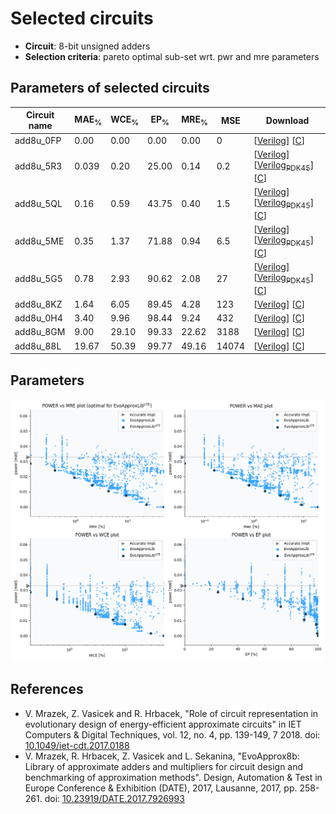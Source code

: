 
Selected circuits
===================
 - **Circuit**: 8-bit unsigned adders
 - **Selection criteria**: pareto optimal sub-set wrt. pwr and mre parameters

Parameters of selected circuits
----------------------------

| Circuit name | MAE<sub>%</sub> | WCE<sub>%</sub> | EP<sub>%</sub> | MRE<sub>%</sub> | MSE | Download |
| --- |  --- | --- | --- | --- | --- | --- | 
| add8u_0FP | 0.00 | 0.00 | 0.00 | 0.00 | 0 |  [[Verilog](add8u_0FP.v)]  [[C](add8u_0FP.c)] |
| add8u_5R3 | 0.039 | 0.20 | 25.00 | 0.14 | 0.2 |  [[Verilog](add8u_5R3.v)] [[Verilog<sub>PDK45</sub>](add8u_5R3_pdk45.v)] [[C](add8u_5R3.c)] |
| add8u_5QL | 0.16 | 0.59 | 43.75 | 0.40 | 1.5 |  [[Verilog](add8u_5QL.v)] [[Verilog<sub>PDK45</sub>](add8u_5QL_pdk45.v)] [[C](add8u_5QL.c)] |
| add8u_5ME | 0.35 | 1.37 | 71.88 | 0.94 | 6.5 |  [[Verilog](add8u_5ME.v)] [[Verilog<sub>PDK45</sub>](add8u_5ME_pdk45.v)] [[C](add8u_5ME.c)] |
| add8u_5G5 | 0.78 | 2.93 | 90.62 | 2.08 | 27 |  [[Verilog](add8u_5G5.v)] [[Verilog<sub>PDK45</sub>](add8u_5G5_pdk45.v)] [[C](add8u_5G5.c)] |
| add8u_8KZ | 1.64 | 6.05 | 89.45 | 4.28 | 123 |  [[Verilog](add8u_8KZ.v)]  [[C](add8u_8KZ.c)] |
| add8u_0H4 | 3.40 | 9.96 | 98.44 | 9.24 | 432 |  [[Verilog](add8u_0H4.v)]  [[C](add8u_0H4.c)] |
| add8u_8GM | 9.00 | 29.10 | 99.33 | 22.62 | 3188 |  [[Verilog](add8u_8GM.v)]  [[C](add8u_8GM.c)] |
| add8u_88L | 19.67 | 50.39 | 99.77 | 49.16 | 14074 |  [[Verilog](add8u_88L.v)]  [[C](add8u_88L.c)] |
    
Parameters
--------------
![Parameters figure](fig.png)

References
--------------
   - V. Mrazek, Z. Vasicek and R. Hrbacek, "Role of circuit representation in evolutionary design of energy-efficient approximate circuits" in IET Computers & Digital Techniques, vol. 12, no. 4, pp. 139-149, 7 2018. doi: [10.1049/iet-cdt.2017.0188](https://dx.doi.org/10.1049/iet-cdt.2017.0188)
   - V. Mrazek, R. Hrbacek, Z. Vasicek and L. Sekanina, "EvoApprox8b: Library of approximate adders and multipliers for circuit design and benchmarking of approximation methods". Design, Automation & Test in Europe Conference & Exhibition (DATE), 2017, Lausanne, 2017, pp. 258-261. doi: [10.23919/DATE.2017.7926993](https://dx.doi.org/10.23919/DATE.2017.7926993)

             